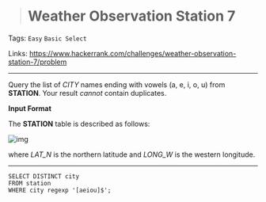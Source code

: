 > # Weather Observation Station 7

Tags: `Easy` `Basic Select`

Links: https://www.hackerrank.com/challenges/weather-observation-station-7/problem

------

Query the list of *CITY* names ending with vowels (a, e, i, o, u) from **STATION**. Your result *cannot* contain duplicates.

**Input Format**

The **STATION** table is described as follows:

![img](https://s3.amazonaws.com/hr-challenge-images/9336/1449345840-5f0a551030-Station.jpg)

where *LAT_N* is the northern latitude and *LONG_W* is the western longitude.

-----

```mysql
SELECT DISTINCT city
FROM station
WHERE city regexp '[aeiou]$';
```

